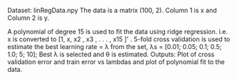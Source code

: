 Dataset: linRegData.npy
The data is a matrix (100, 2). Column 1 is x and Column 2 is y.

A polynomial of degree 15 is used to fit the data using ridge regression. i.e. x is converted to [1, x, x2 , x3 , . . . , x15 ]' .
5-fold cross validation is used to estimate the best learning rate = λ from the set, λs = [0.01; 0.05; 0.1; 0.5; 1.0; 5; 10];
Best λ is selected and θ is estimated.
Outputs: Plot of cross validation error and train error vs lambdas and plot of polynomial fit to the data.
